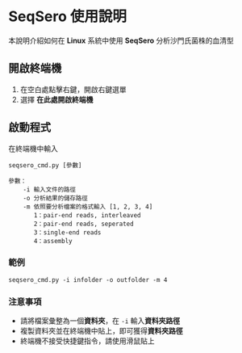 # SeqSero 使用說明

本說明介紹如何在 **Linux** 系統中使用 **SeqSero** 分析沙門氏菌株的血清型

## 開啟終端機

 1. 在空白處點擊右鍵，開啟右鍵選單
 2. 選擇 **在此處開啟終端機**

## 啟動程式

在終端機中輸入

```
seqsero_cmd.py [參數]

參數：
	-i 輸入文件的路徑
	-o 分析結果的儲存路徑
	-m 依照要分析檔案的格式輸入 [1, 2, 3, 4]
	   1：pair-end reads, interleaved
	   2：pair-end reads, seperated
	   3：single-end reads
	   4：assembly
```
### 範例

```
seqsero_cmd.py -i infolder -o outfolder -m 4
```

### 注意事項

-   請將檔案彙整為一個**資料夾**，在  `-i`  輸入**資料夾路徑**
-   複製資料夾並在終端機中貼上，即可獲得**資料夾路徑**
-   終端機不接受快捷鍵指令，請使用滑鼠貼上
<!--stackedit_data:
eyJoaXN0b3J5IjpbLTIwMDg2Njc1NTQsLTE5MTMxODQ0MzcsNz
k1NDU5MTY1XX0=
-->